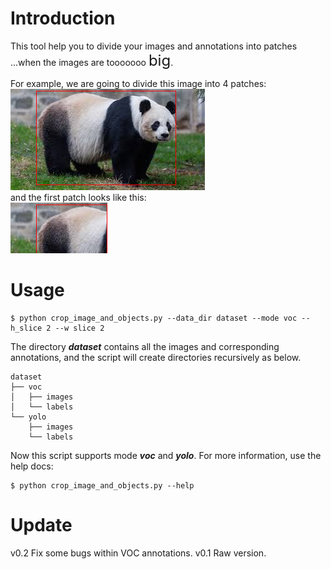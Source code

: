 # Introduction
 
 This tool help you to divide your images and annotations into patches  
 ...when the images are tooooooo <font size=5>big</font>.

 For example, we are going to divide this image into 4 patches:  
 ![panda](https://github.com/EzioA/ObjectDetectionAnnotationScissors/blob/main/assets/panda_gt.png)  
 and the first patch looks like this:  
 ![panda_patch](https://github.com/EzioA/ObjectDetectionAnnotationScissors/blob/main/assets/panda_0_gt.png)


# Usage
```
$ python crop_image_and_objects.py --data_dir dataset --mode voc --h_slice 2 --w slice 2
```
The directory _**dataset**_ contains all the images and corresponding annotations, and the script will create directories recursively as below.
```
dataset
├── voc
│   ├── images
│   └── labels
└── yolo
    ├── images
    └── labels
```
Now this script supports mode _**voc**_ and _**yolo**_. For more information, use the help docs:
```
$ python crop_image_and_objects.py --help
```

# Update
v0.2 Fix some bugs within VOC annotations. 
v0.1 Raw version.